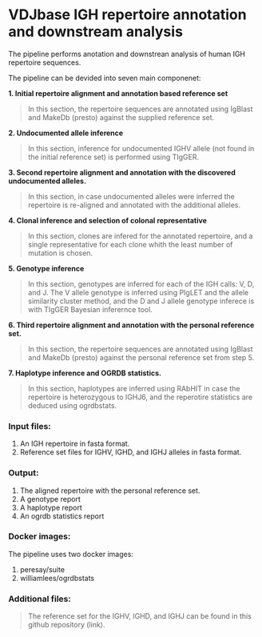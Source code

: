 # VDJbase IGH repertoire annotation and downstream analysis


The pipeline performs anotation and downstrean analysis of human IGH repertoire sequences.

The pipeline can be devided into seven main componenet:

**1. Initial repertoire alignment and annotation based reference set**

> In this section, the repertoire sequences are annotated using IgBlast and MakeDb (presto) against the supplied reference set.

**2. Undocumented allele inference**

> In this section, inference for undocumented IGHV allele (not found in the initial reference set) is performed using TIgGER.

**3. Second repertoire alignment and annotation with the discovered undocumented alleles.**

> In this section, in case undocumented alleles were inferred the repertoire is re-aligned and annotated with the additional alleles.

**4. Clonal inference and selection of colonal representative**

> In this section, clones are infered for the annotated repertoire, and a single representative for each clone whith the least number of mutation is chosen.

**5. Genotype inference**

> In this section, genotypes are inferred for each of the IGH calls: V, D, and J. The V allele genotype is inferred using PIgLET and the allele similarity cluster method, and the D and J allele genotype inferece is with TIgGER Bayesian inferernce tool.

**6. Third repertoire alignment and annotation with the personal reference set.**

> In this section, the repertoire sequences are annotated using IgBlast and MakeDb (presto) against the personal reference set from step 5.

**7. Haplotype inference and OGRDB statistics.**

> In this section, haplotypes are inferred using RAbHIT in case the repertoire is heterozygous to IGHJ6, and the reperotire statistics are deduced using ogrdbstats.


### Input files:

1. An IGH repertoire in fasta format.
2. Reference set files for IGHV, IGHD, and IGHJ alleles in fasta format.

### Output:

1. The aligned repertoire with the personal reference set.
2. A genotype report
3. A haplotype report
4. An ogrdb statistics report

### Docker images: 

The pipeline uses two docker images:

1. peresay/suite
2. williamlees/ogrdbstats


### Additional files:

> The reference set for the IGHV, IGHD, and IGHJ can be found in this github repository (link).



